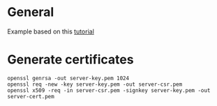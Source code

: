 # General
Example based on this [tutorial](https://codelabs.developers.google.com/codelabs/webrtc-web/index.html)
 
# Generate certificates
```
openssl genrsa -out server-key.pem 1024
openssl req -new -key server-key.pem -out server-csr.pem
openssl x509 -req -in server-csr.pem -signkey server-key.pem -out server-cert.pem
```
